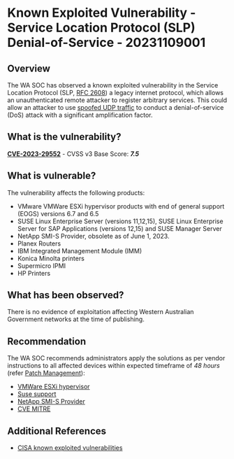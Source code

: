 # Known Exploited Vulnerability - Service Location Protocol (SLP) Denial-of-Service - 20231109001

## Overview

The WA SOC has observed a known exploited vulnerability in the Service Location Protocol (SLP, [RFC 2608](https://www.rfc-editor.org/rfc/rfc2165.html)) a legacy internet protocol, which allows an unauthenticated remote attacker to register arbitrary services. This could allow an attacker to use [spoofed UDP traffic](https://www.cisa.gov/news-events/alerts/2014/01/17/udp-based-amplification-attacks) to conduct a denial-of-service (DoS) attack with a significant amplification factor.
## What is the vulnerability?

[**CVE-2023-29552**](https://nvd.nist.gov/vuln/detail/CVE-2023-29552) - CVSS v3 Base Score: ***7.5***

## What is vulnerable?

The vulnerability affects the following products:

- VMware VMWare ESXi hypervisor products with end of general support (EOGS) versions 6.7 and 6.5
- SUSE Linux Enterprise Server (versions 11,12,15), SUSE Linux Enterprise Server for SAP Applications (versions 12,15) and SUSE Manager Server
- NetApp SMI-S Provider, obsolete as of June 1, 2023.
- Planex Routers
- IBM Integrated Management Module (IMM)
- Konica Minolta printers
- Supermicro IPMI
- HP Printers


## What has been observed?

There is no evidence of exploitation affecting Western Australian Government networks at the time of publishing.

## Recommendation

The WA SOC recommends administrators apply the solutions as per vendor instructions to all affected devices within expected timeframe of *48 hours* (refer [Patch Management](../guidelines/patch-management.md)):


- [VMWare ESXi hypervisor](https://blogs.vmware.com/security/2023/04/vmware-response-to-cve-2023-29552-reflective-denial-of-service-dos-amplification-vulnerability-in-slp.html)
- [Suse support](https://www.suse.com/support/kb/doc/?id=000021051)
- [NetApp SMI-S Provider](https://security.netapp.com/advisory/ntap-20230426-0001/)
- [CVE MITRE](https://cve.mitre.org/cgi-bin/cvename.cgi?name=CVE-2023-29552)

## Additional References

- [CISA known exploited vulnerabilities](https://www.cisa.gov/known-exploited-vulnerabilities-catalog)
